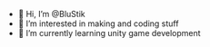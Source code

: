 - 👋 Hi, I’m @BluStik
- 👀 I’m interested in making and coding stuff
- 🌱 I’m currently learning unity game development

<!---
BluStik/BluStik is a ✨ special ✨ repository because its `README.md` (this file) appears on your GitHub profile.
You can click the Preview link to take a look at your changes.
--->
